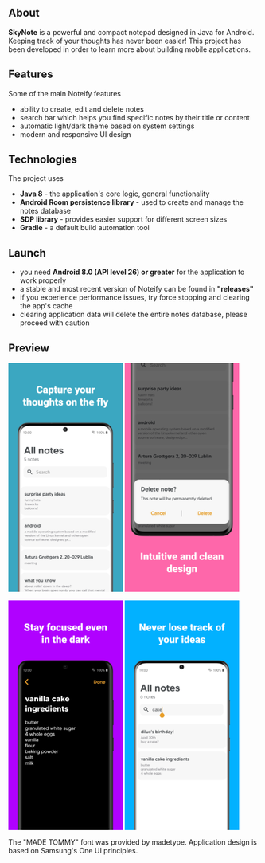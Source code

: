 ## About

**SkyNote** is a powerful and compact notepad designed in Java for Android. Keeping track of your thoughts has never been easier! This project has been developed in order to learn more about building mobile applications.

## Features

Some of the main Noteify features
* ability to create, edit and delete notes
* search bar which helps you find specific notes by their title or content
* automatic light/dark theme based on system settings
* modern and responsive UI design

## Technologies

The project uses
* **Java 8** - the application's core logic, general functionality
* **Android Room persistence library** - used to create and manage the notes database
* **SDP library** - provides easier support for different screen sizes
* **Gradle** - a default build automation tool

## Launch

* you need **Android 8.0 (API level 26) or greater** for the application to work properly
* a stable and most recent version of Noteify can be found in **"releases"**
* if you experience performance issues, try force stopping and clearing the app's cache
* clearing application data will delete the entire notes database, please proceed with caution

## Preview

<p float="left">
  <img src="https://raw.githubusercontent.com/kubixDev/Noteify/master/readmeImages/preview1.png" width="230"/>
  <img src="https://raw.githubusercontent.com/kubixDev/Noteify/master/readmeImages/preview2.png" width="230"/>
</p>

<p float="left">
  <img src="https://raw.githubusercontent.com/kubixDev/Noteify/master/readmeImages/preview3.png" width="230"/>
  <img src="https://raw.githubusercontent.com/kubixDev/Noteify/master/readmeImages/preview4.png" width="230"/>
</p>


The "MADE TOMMY" font was provided by madetype. Application design is based on Samsung's One UI principles.
